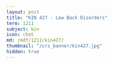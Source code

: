 ```yaml
---
layout: post
title: "KIN 427 - Low Back Disorders"
term: 1211
subject: kin
icon: chat
md: /mdf/1211/kin427/
thumbnail: "/crs_banner/kin427.jpg"
hidden: true
---
```

